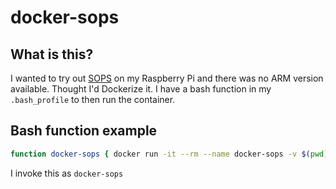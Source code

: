 # docker-sops

## What is this?
I wanted to try out [SOPS](https://github.com/mozilla/sops) on my Raspberry Pi and there was no ARM version available. Thought I'd Dockerize it. I have a bash function in my `.bash_profile` to then run the container. 

## Bash function example
```bash
function docker-sops { docker run -it --rm --name docker-sops -v $(pwd):/home -v $HOME/.gnupg:/root/.gnupg rakheshster/sops $@ }
```

I invoke this as `docker-sops`